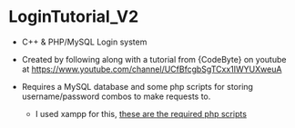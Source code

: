 # LoginTutorial_V2
* C++ & PHP/MySQL Login system
 
* Created by following along with a tutorial from {CodeByte} on youtube at https://www.youtube.com/channel/UCfBfcgbSgTCxx1IWYUXweuA

* Requires a MySQL database and some php scripts for storing username/password combos to make requests to.
  * I used xampp for this, [these are the required php scripts](https://github.com/spierceVR/LoginTutorial_V2/tree/master/php_backend/htdocs/files)
